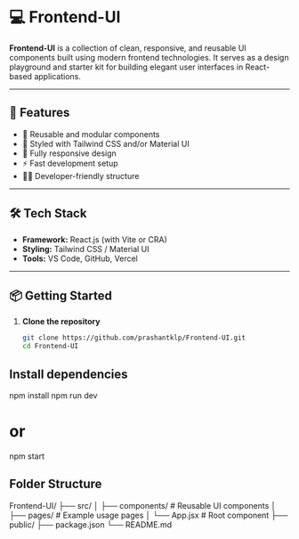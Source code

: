 # 💻 Frontend-UI

**Frontend-UI** is a collection of clean, responsive, and reusable UI components built using modern frontend technologies. It serves as a design playground and starter kit for building elegant user interfaces in React-based applications.

---

## 🚀 Features

- 🧱 Reusable and modular components
- 🎨 Styled with Tailwind CSS and/or Material UI
- 📱 Fully responsive design
- ⚡ Fast development setup
- 🧑‍💻 Developer-friendly structure

---

## 🛠️ Tech Stack

- **Framework:** React.js (with Vite or CRA)
- **Styling:** Tailwind CSS / Material UI
- **Tools:** VS Code, GitHub, Vercel

---

## 📦 Getting Started

1. **Clone the repository**
   ```bash
   git clone https://github.com/prashantklp/Frontend-UI.git
   cd Frontend-UI


## Install dependencies

npm install
npm run dev
# or
npm start


##  Folder Structure

Frontend-UI/
├── src/
│   ├── components/     # Reusable UI components
│   ├── pages/          # Example usage pages
│   └── App.jsx         # Root component
├── public/
├── package.json
└── README.md



